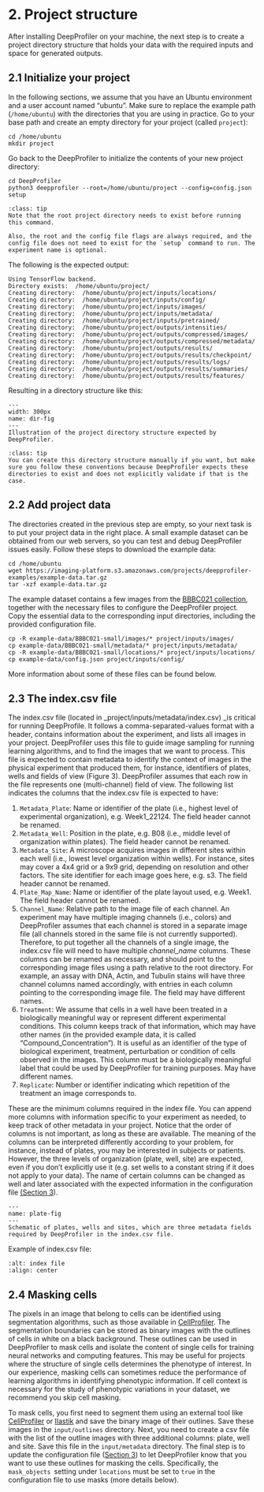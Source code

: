 # 2. Project structure

After installing DeepProfiler on your machine, the next step is to create a project directory structure that holds your data with the required inputs and space for generated outputs.


## **2.1 Initialize your project**

In the following sections, we assume that you have an Ubuntu environment and a user account named “ubuntu”. Make sure to replace the example path (`/home/ubuntu`) with the directories that you are using in practice. Go to your base path and create an empty directory for your project (called `project`):


```
cd /home/ubuntu
mkdir project
```


Go back to the DeepProfiler to initialize the contents of your new project directory:


```
cd DeepProfiler
python3 deepprofiler --root=/home/ubuntu/project --config=config.json setup
```

```{admonition} Note
:class: tip
Note that the root project directory needs to exist before running this command.

Also, the root and the config file flags are always required, and the config file does not need to exist for the `setup` command to run. The experiment name is optional.
```


The following is the expected output:


```
Using TensorFlow backend.
Directory exists:  /home/ubuntu/project/
Creating directory:  /home/ubuntu/project/inputs/locations/
Creating directory:  /home/ubuntu/project/inputs/config/
Creating directory:  /home/ubuntu/project/inputs/images/
Creating directory:  /home/ubuntu/project/inputs/metadata/
Creating directory:  /home/ubuntu/project/inputs/pretrained/
Creating directory:  /home/ubuntu/project/outputs/intensities/
Creating directory:  /home/ubuntu/project/outputs/compressed/images/
Creating directory:  /home/ubuntu/project/outputs/compressed/metadata/
Creating directory:  /home/ubuntu/project/outputs/results/
Creating directory:  /home/ubuntu/project/outputs/results/checkpoint/
Creating directory:  /home/ubuntu/project/outputs/results/logs/
Creating directory:  /home/ubuntu/project/outputs/results/summaries/
Creating directory:  /home/ubuntu/project/outputs/results/features/
```


Resulting in a directory structure like this:


```{figure} images/image2.png
---
width: 300px
name: dir-fig
---
Illustration of the project directory structure expected by DeepProfiler.
```

```{admonition} Note
:class: tip
You can create this directory structure manually if you want, but make sure you follow these conventions because DeepProfiler expects these directories to exist and does not explicitly validate if that is the case.
```



## **2.2 Add project data**

The directories created in the previous step are empty, so your next task is to put your project data in the right place. A small example dataset can be obtained from our web servers, so you can test and debug DeepProfiler issues easily. Follow these steps to download the example data:


```
cd /home/ubuntu
wget https://imaging-platform.s3.amazonaws.com/projects/deepprofiler-examples/example-data.tar.gz
tar -xzf example-data.tar.gz
```


The example dataset contains a few images from the [BBBC021 collection](https://bbbc.broadinstitute.org/BBBC021), together with the necessary files to configure the DeepProfiler project. Copy the essential data to the corresponding input directories, including the provided configuration file.


```
cp -R example-data/BBBC021-small/images/* project/inputs/images/
cp example-data/BBBC021-small/metadata/* project/inputs/metadata/
cp -R example-data/BBBC021-small/locations/* project/inputs/locations/
cp example-data/config.json project/inputs/config/
```


More information about some of these files can be found below.

## **2.3 The index.csv file**

The index.csv file (located in _project/inputs/metadata/index.csv) _is critical for running DeepProfile. It follows a comma-separated-values format with a header, contains information about the experiment, and lists all images in your project. DeepProfiler uses this file to guide image sampling for running learning algorithms, and to find the images that we want to process. This file is expected to contain metadata to identify the context of images in the physical experiment that produced them, for instance, identifiers of plates, wells and fields of view (Figure 3). DeepProfiler assumes that each row in the file represents one (multi-channel) field of view. The following list indicates the columns that the index.csv file is expected to have:



1. `Metadata_Plate`: Name or identifier of the plate (i.e., highest level of experimental organization), e.g. Week1_22124. The field header cannot be renamed.
2. `Metadata_Well`: Position in the plate, e.g. B08 (i.e., middle level of organization within plates). The field header cannot be renamed.
3. `Metadata_Site`: A microscope acquires images in different sites within each well (i.e., lowest level organization within wells). For instance, sites may cover a 4x4 grid or a 9x9 grid, depending on resolution and other factors. The site identifier for each image goes here, e.g. s3. The field header cannot be renamed.
4. `Plate_Map_Name`: Name or identifier of the plate layout used, e.g. Week1. The field header cannot be renamed.
5. `Channel_Name`: Relative path to the image file of each channel. An experiment may have multiple imaging channels (i.e., colors) and DeepProfiler assumes that each channel is stored in a separate image file (all channels stored in the same file is not currently supported). Therefore, to put together all the channels of a single image, the index.csv file will need to have multiple _channel_name_ columns. These columns can be renamed as necessary, and should point to the corresponding image files using a path relative to the root directory. For example, an assay with DNA, Actin, and Tubulin stains will have three channel columns named accordingly, with entries in each column pointing to the corresponding image file. The field may have different names.
6. `Treatment`: We assume that cells in a well have been treated in a biologically meaningful way or represent different experimental conditions. This column keeps track of that information, which may have other names (in the provided example data, it is called “Compound_Concentration”). It is useful as an identifier of the type of biological experiment, treatment, perturbation or condition of cells observed in the images. This column must be a biologically meaningful label that could be used by DeepProfiler for training purposes. May have different names.
7. `Replicate`: Number or identifier indicating which repetition of the treatment an image corresponds to.

These are the minimum columns required in the index file. You can append more columns with information specific to your experiment as needed, to keep track of other metadata in your project. Notice that the order of columns is not important, as long as these are available. The meaning of the columns can be interpreted differently according to your problem, for instance, instead of plates, you may be interested in subjects or patients. However, the three levels of organization (plate, well, site) are expected, even if you don’t explicitly use it (e.g. set wells to a constant string if it does not apply to your data). The name of certain columns can be changed as well and later associated with the expected information in the configuration file [(Section 3](#heading=h.5i3187icaj4t)).


```{figure} images/image3.png
---
name: plate-fig
---
Schematic of plates, wells and sites, which are three metadata fields required by DeepProfiler in the index.csv file.
```


Example of index.csv file:

```{image} images/image4.png
:alt: index file
:align: center
```


## **2.4 Masking cells**

The pixels in an image that belong to cells can be identified using segmentation algorithms, such as those available in [CellProfiler](https://cellprofiler.org/). The segmentation boundaries can be stored as binary images with the outlines of cells in white on a black background. These outlines can be used in DeepProfiler to mask cells and isolate the content of single cells for training neural networks and computing features. This may be useful for projects where the structure of single cells determines the phenotype of interest. In our experience, masking cells can sometimes reduce the performance of learning algorithms in identifying phenotypic information. If cell context is necessary for the study of phenotypic variations in your dataset, we recommend you skip cell masking.

To mask cells, you first need to segment them using an external tool like [CellProfiler](https://cellprofiler.org/) or [Ilastik](https://www.ilastik.org/) and save the binary image of their outlines. Save these images in the `input/outlines` directory. Next, you need to create a csv file with the list of the outline images with three additional columns: plate, well and site. Save this file in the `input/metadata` directory. The final step is to update the configuration file ([Section 3](#heading=h.5i3187icaj4t)) to let DeepProfiler know that you want to use these outlines for masking the cells. Specifically, the `mask_objects `setting under `locations` must be set to `true` in the configuration file to use masks (more details below).

